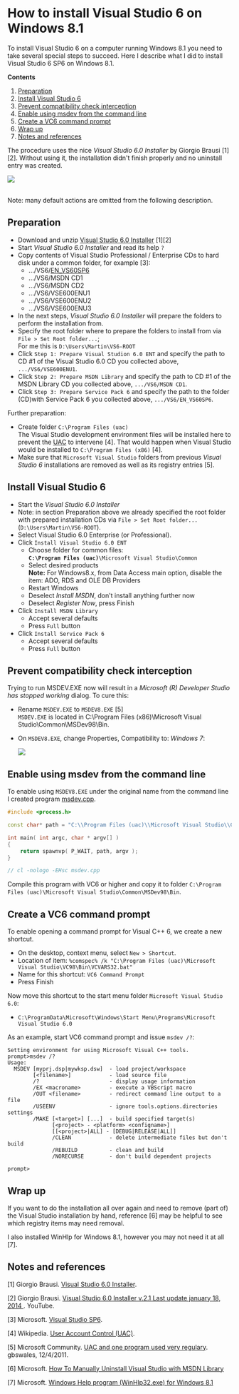 How to install Visual Studio 6 on Windows 8.1
==============================================

To install Visual Studio 6 on a computer running Windows 8.1 you need to take several special steps to succeed. Here I describe what I did to install Visual Studio 6 SP6 on Windows 8.1. 

**Contents**  
1. [Preparation](#preparation)  
2. [Install Visual Studio 6](#install)  
3. [Prevent compatibility check interception](#compatibility)  
4. [Enable using msdev from the command line](#commandline)  
5. [Create a VC6 command prompt](#prompt)  
6. [Wrap up](#wrapup)  
7. [Notes and references](#references)  

The  procedure uses the nice *Visual Studio 6.0 Installer* by Giorgio Brausi [1][2]. Without using it, the installation didn't finish properly and no uninstall entry was created. 
 
![](https://github.com/martinmoene/martin-moene.blogspot.com/blob/master/How%20to%20install%20Visual%20Studio%206%20on%20Windows%208.1/VisualStudio6.0Installer-v2.1.png?raw=true)

<br>
Note: many default actions are omitted from the following description.

<a name="preparation"></a>
Preparation
-------------
- Download and unzip [Visual Studio 6.0 Installer](http://nuke.vbcorner.net/Articles/VB60/VisualStudio6Installer/tabid/93/language/en-US/Default.aspx) [1][2]
- Start *Visual Studio 6.0 Installer* and read its help `?`
- Copy contents of Visual Studio Professional / Enterprise CDs to hard disk under a common folder, for example [3]: 
	- .../VS6/[EN_VS60SP6](http://www.microsoft.com/en-us/download/details.aspx?id=9183)
	- .../VS6/MSDN CD1
	- .../VS6/MSDN CD2
	- .../VS6/VSE600ENU1
	- .../VS6/VSE600ENU2
	- .../VS6/VSE600ENU3
- In the next steps, *Visual Studio 6.0 Installer* will prepare the folders to perform the installation from.
- Specify the root folder where to prepare the folders to install from via `File > Set Root folder...`;  
	For me this is `D:\Users\Martin\VS6-ROOT`
- Click `Step 1: Prepare Visual Studion 6.0 ENT` and specify the path to CD #1 of the Visual Studio 6.0 CD you collected above, `.../VS6/VSE600ENU1`. 
- Click `Step 2: Prepare MSDN Library` and specify the path to CD #1 of the MSDN Library CD you collected above, `.../VS6/MSDN CD1`.
- Click `Step 3: Prepare Service Pack 6` and specify the path to the folder (CD)with Service Pack 6 you collected above, `.../VS6/EN_VS60SP6`.

Further preparation:
- Create folder `C:\Program Files (uac)`  
	The Visual Studio development environment files will be installed here to prevent the [UAC](http://en.wikipedia.org/wiki/User_Account_Control) to intervene [4]. That would happen when Visual Studio would be installed to `C:\Program Files (x86)` [4].
- Make sure that `Microsoft Visual Studio` folders from previous *Visual Studio 6* installations are removed as well as its registry entries [5].


<a name="install"></a>
Install Visual Studio 6
------------------------

- Start the *Visual Studio 6.0 Installer*
- Note: in section Preparation above we already specified the root folder with prepared installation CDs via `File > Set Root folder...` (`D:\Users\Martin\VS6-ROOT`).
- Select Visual Studio  6.0 Enterprise (or Professional).
- Click `Install Visual Studio 6.0 ENT`
	- Choose folder for common files:  
		**`C:\Program Files (uac)`**`\Microsoft Visual Studio\Common`
	- Select desired products  
		**Note:** For Windows8.x, from Data Access main option, disable the item: ADO, RDS and OLE DB Providers  
	- Restart Windows
	- Deselect *Install MSDN*, don't install anything further now
	- Deselect *Register Now*, press Finish
- Click `Install MSDN Library`
	- Accept several defaults
	- Press `Full` button
- Click `Install Service Pack 6`
	- Accept several defaults
	- Press `Full` button

<a name="compatibility"></a>
Prevent compatibility check interception
------------------------------------------
Trying to run MSDEV.EXE now will result in a *Microsoft (R) Developer Studio has stopped working* dialog. To cure this:

- Rename `MSDEV.EXE` to `MSDEV8.EXE` [5]  
	`MSDEV.EXE` is located in C:\Program Files (x86)\Microsoft Visual Studio\Common\MSDev98\Bin.
- On `MSDEV8.EXE`, change Properties, Compatibility to: *Windows 7*:

	![](https://github.com/martinmoene/martin-moene.blogspot.com/blob/master/How%20to%20install%20Visual%20Studio%206%20on%20Windows%208.1/MSDEV8.EXE-Properties.png?raw=true)


<a name="commandline"></a>
Enable using msdev from the command line
-------------------------------------------
To enable using `MSDEV8.EXE` under the original name from the command line I created program [msdev.cpp](https://github.com/martinmoene/martin-moene.blogspot.com/blob/master/How%20to%20install%20Visual%20Studio%206%20on%20Windows%208.1/msdev.cpp). 
```C++
#include <process.h>

const char* path = "C:\\Program Files (uac)\\Microsoft Visual Studio\\Common\\MSDev98\\Bin\\MSDEV8.EXE";

int main( int argc, char * argv[] )
{
    return spawnvp( P_WAIT, path, argv );
}

// cl -nologo -EHsc msdev.cpp
```

Compile this program with VC6 or higher and copy it to folder `C:\Program Files (uac)\Microsoft Visual Studio\Common\MSDev98\Bin`.

<a name="prompt"></a>
Create a VC6 command prompt
----------------------------
To enable opening a command prompt for Visual C++ 6, we create a new shortcut.
- On the desktop, context menu, select `New > Shortcut`.
- Location of item: `%comspec% /k "C:\Program Files (uac)\Microsoft Visual Studio\VC98\Bin\VCVARS32.bat"`
- Name for this shortcut: `VC6 Command Prompt`
- Press Finish

Now move this shortcut to the start menu folder `Microsoft Visual Studio 6.0`:
- `C:\ProgramData\Microsoft\Windows\Start Menu\Programs\Microsoft Visual Studio 6.0`

As an example, start VC6 command prompt and issue `msdev /?`:

```
Setting environment for using Microsoft Visual C++ tools.
prompt>msdev /?
Usage:
  MSDEV [myprj.dsp|mywksp.dsw]  - load project/workspace
        [<filename>]            - load source file
        /?                      - display usage information
        /EX <macroname>         - execute a VBScript macro
        /OUT <filename>         - redirect command line output to a file
        /USEENV                 - ignore tools.options.directories settings
        /MAKE [<target>] [...]  - build specified target(s)
              [<project> - <platform> <configname>]
              [[<project>|ALL] - [DEBUG|RELEASE|ALL]]
              /CLEAN            - delete intermediate files but don't build
              /REBUILD          - clean and build
              /NORECURSE        - don't build dependent projects

prompt>
```

<a name="wrapup"></a>
Wrap up
---------
If you want to do the installation all over again and need to remove (part of) the Visual Studio installation by hand, reference [6] may be helpful to see which registry items may need removal.

I also installed WinHlp for Windows 8.1, however you may not need it at all [7].


<a name="references"></a>
Notes and references
----------------------
[1] Giorgio Brausi. [Visual Studio 6.0 Installer](http://nuke.vbcorner.net/Articles/VB60/VisualStudio6Installer/tabid/93/language/en-US/Default.aspx).

[2] Giorgio Brausi. [Visual Studio 6.0 Installer v.2.1 Last update january 18, 2014 ](https://www.youtube.com/watch?v=BPGSXTgvFNU). YouTube.

[3] Microsoft. [Visual Studio SP6](http://www.microsoft.com/en-us/download/details.aspx?id=9183).

[4] Wikipedia. [User Account Control (UAC)](http://en.wikipedia.org/wiki/User_Account_Control).

[5] Microsoft Community. [UAC and one program used very regulary](http://answers.microsoft.com/en-us/windows/forum/windows_vista-security/uac-and-one-program-used-very-regulary/67bfc4b5-faff-4de4-be48-f395bf1c519d). gbswales, 12/4/2011.

[6] Microsoft. [How To Manually Uninstall Visual Studio with MSDN Library](http://support.microsoft.com/kb/2486971)

[7] Microsoft. [Windows Help program (WinHlp32.exe) for Windows 8.1](http://www.microsoft.com/en-us/download/details.aspx?id=40899)

<!--
[x] Code Project. [How to install Visual Studio 6 on Windows 7 professional 64bit](http://www.codeproject.com/Tips/408806/How-to-install-Visual-Studio-6-on-Windows-7-profes).
-->
